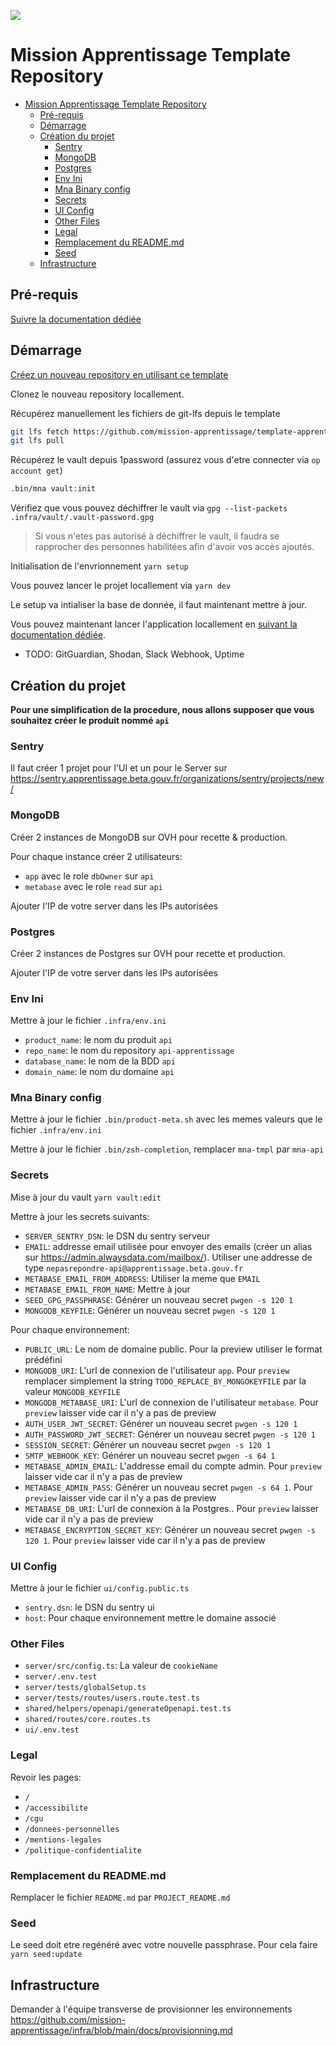 ![](https://avatars1.githubusercontent.com/u/63645182?s=200&v=4)

# Mission Apprentissage Template Repository

- [Mission Apprentissage Template Repository](#mission-apprentissage-template-repository)
  - [Pré-requis](#pré-requis)
  - [Démarrage](#démarrage)
  - [Création du projet](#création-du-projet)
    - [Sentry](#sentry)
    - [MongoDB](#mongodb)
    - [Postgres](#postgres)
    - [Env Ini](#env-ini)
    - [Mna Binary config](#mna-binary-config)
    - [Secrets](#secrets)
    - [UI Config](#ui-config)
    - [Other Files](#other-files)
    - [Legal](#legal)
    - [Remplacement du README.md](#remplacement-du-readmemd)
    - [Seed](#seed)
  - [Infrastructure](#infrastructure)

## Pré-requis

[Suivre la documentation dédiée](./docs/developpement/pre-requesites.md)

## Démarrage

[Créez un nouveau repository en utilisant ce template](https://docs.github.com/en/repositories/creating-and-managing-repositories/creating-a-repository-from-a-template)

Clonez le nouveau repository locallement.

Récupérez manuellement les fichiers de git-lfs depuis le template

```bash
git lfs fetch https://github.com/mission-apprentissage/template-apprentissage.git
git lfs pull
```

Récupérez le vault depuis 1password (assurez vous d'etre connecter via `op account get`)

```bash
.bin/mna vault:init
```

Vérifiez que vous pouvez déchiffrer le vault via `gpg --list-packets .infra/vault/.vault-password.gpg`

> Si vous n'etes pas autorisé à déchiffrer le vault, il faudra se rapprocher des personnes habilitées afin d'avoir vos accès ajoutés.

Initialisation de l'envrionnement `yarn setup`

Vous pouvez lancer le projet locallement via `yarn dev`

Le setup va intialiser la base de donnée, il faut maintenant mettre à jour.

Vous pouvez maintenant lancer l'application locallement en [suivant la documentation dédiée](./docs/developpement/developpement.md).

- TODO: GitGuardian, Shodan, Slack Webhook, Uptime

## Création du projet

**Pour une simplification de la procedure, nous allons supposer que vous souhaitez créer le produit nommé `api`**

### Sentry

Il faut créer 1 projet pour l'UI et un pour le Server sur https://sentry.apprentissage.beta.gouv.fr/organizations/sentry/projects/new/

### MongoDB

Créer 2 instances de MongoDB sur OVH pour recette & production.

Pour chaque instance créer 2 utilisateurs:

- `app` avec le role `dbOwner` sur `api`
- `metabase` avec le role `read` sur `api`

Ajouter l'IP de votre server dans les IPs autorisées

### Postgres

Créer 2 instances de Postgres sur OVH pour recette et production.

Ajouter l'IP de votre server dans les IPs autorisées

### Env Ini

Mettre à jour le fichier `.infra/env.ini`

- `product_name`: le nom du produit `api`
- `repo_name`: le nom du repository `api-apprentissage`
- `database_name`: le nom de la BDD `api`
- `domain_name`: le nom du domaine `api`

### Mna Binary config

Mettre à jour le fichier `.bin/product-meta.sh` avec les memes valeurs que le fichier `.infra/env.ini`

Mettre à jour le fichier `.bin/zsh-completion`, remplacer `mna-tmpl` par `mna-api`

### Secrets

Mise à jour du vault `yarn vault:edit`

Mettre à jour les secrets suivants:

- `SERVER_SENTRY_DSN`: le DSN du sentry serveur
- `EMAIL`: addresse email utilisée pour envoyer des emails (créer un alias sur https://admin.alwaysdata.com/mailbox/). Utiliser une addresse de type `nepasrepondre-api@apprentissage.beta.gouv.fr`
- `METABASE_EMAIL_FROM_ADDRESS`: Utiliser la meme que `EMAIL`
- `METABASE_EMAIL_FROM_NAME`: Mettre à jour
- `SEED_GPG_PASSPHRASE`: Générer un nouveau secret `pwgen -s 120 1`
- `MONGODB_KEYFILE`: Générer un nouveau secret `pwgen -s 120 1`

Pour chaque environnement:

- `PUBLIC_URL`: Le nom de domaine public. Pour la preview utiliser le format prédéfini
- `MONGODB_URI`: L'url de connexion de l'utilisateur `app`. Pour `preview` remplacer simplement la string `TODO_REPLACE_BY_MONGOKEYFILE` par la valeur `MONGODB_KEYFILE`
- `MONGODB_METABASE_URI`: L'url de connexion de l'utilisateur `metabase`. Pour `preview` laisser vide car il n'y a pas de preview
- `AUTH_USER_JWT_SECRET`: Générer un nouveau secret `pwgen -s 120 1`
- `AUTH_PASSWORD_JWT_SECRET`: Générer un nouveau secret `pwgen -s 120 1`
- `SESSION_SECRET`: Générer un nouveau secret `pwgen -s 120 1`
- `SMTP_WEBHOOK_KEY`: Générer un nouveau secret `pwgen -s 64 1`
- `METABASE_ADMIN_EMAIL`: L'addresse email du compte admin. Pour `preview` laisser vide car il n'y a pas de preview
- `METABASE_ADMIN_PASS`: Générer un nouveau secret `pwgen -s 64 1`. Pour `preview` laisser vide car il n'y a pas de preview
- `METABASE_DB_URI`: L'url de connexion à la Postgres.. Pour `preview` laisser vide car il n'y a pas de preview
- `METABASE_ENCRYPTION_SECRET_KEY`: Générer un nouveau secret `pwgen -s 120 1`. Pour `preview` laisser vide car il n'y a pas de preview

### UI Config

Mettre à jour le fichier `ui/config.public.ts`

- `sentry.dsn`: le DSN du sentry ui
- `host`: Pour chaque environnement mettre le domaine associé

### Other Files

- `server/src/config.ts`: La valeur de `cookieName`
- `server/.env.test`
- `server/tests/globalSetup.ts`
- `server/tests/routes/users.route.test.ts`
- `shared/helpers/openapi/generateOpenapi.test.ts`
- `shared/routes/core.routes.ts`
- `ui/.env.test`

### Legal

Revoir les pages:

- `/`
- `/accessibilite`
- `/cgu`
- `/donnees-personnelles`
- `/mentions-legales`
- `/politique-confidentialite`

### Remplacement du README.md

Remplacer le fichier `README.md` par `PROJECT_README.md`

### Seed

Le seed doit etre regénéré avec votre nouvelle passphrase. Pour cela faire `yarn seed:update`

## Infrastructure

Demander à l'équipe transverse de provisionner les environnements https://github.com/mission-apprentissage/infra/blob/main/docs/provisionning.md
